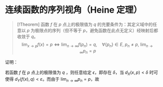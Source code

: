 # 连续函数的序列视角（Heine 定理）

>[!Theorem]
>函数 $f$ 在 $p$ 点上的极限值为 $q$ 的充要条件为：其定义域中的任意以 $p$ 为极限点的序列（但不等于 $p$，避免函数在此点无定义）经映射后都收敛于 $q$。
> $$ \lim_{ x \to p } f(x) = p \Longleftrightarrow \lim_{ n \to \infty } f(p_n) = q,\quad \forall \{p_n\} \in E,\ p_n \neq p ,\ \lim_{ n \to \infty } p_n=p $$
>

证明：

若函数 $f$ 在 $p$ 点上的极限值为 $q$ ，则任意给定 $\epsilon$，即存在 $\delta$，当 $d_{X}(x,p)<\delta$ 时可使得 $d_Y(f(x),q)<\varepsilon$。而由于 $\lim_{ n \to \infty } p_n=p$，故
